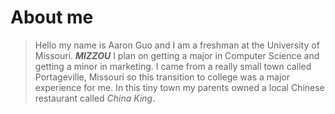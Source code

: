 # About me
> Hello my name is Aaron Guo and I am a freshman at the University of Missouri. **_MIZZOU_** I plan on getting a major in Computer Science and getting a minor in marketing.
I came from a really small town called Portageville, Missouri so this transition to college was a major experience for me.
In this tiny town my parents owned a local Chinese restaurant called *China King*.

